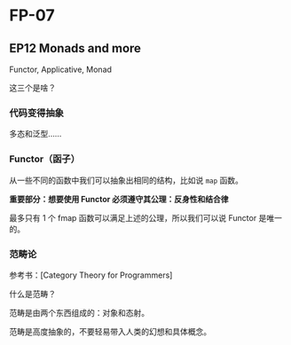 # FP-07

## EP12 Monads and more

Functor, Applicative, Monad

这三个是啥？

### 代码变得抽象

多态和泛型……

### Functor（函子）

从一些不同的函数中我们可以抽象出相同的结构，比如说 `map` 函数。

**重要部分：想要使用 Functor 必须遵守其公理：反身性和结合律**

最多只有 1 个 fmap 函数可以满足上述的公理，所以我们可以说 Functor 是唯一的。

### 范畴论

参考书：[Category Theory for Programmers]

什么是范畴？

范畴是由两个东西组成的：对象和态射。

范畴是高度抽象的，不要轻易带入人类的幻想和具体概念。

